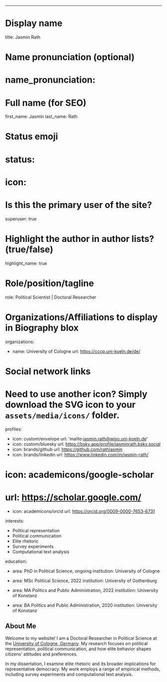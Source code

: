 ---
# Display name
title: Jasmin Rath

# Name pronunciation (optional)
# name_pronunciation: 

# Full name (for SEO)
first_name: Jasmin
last_name: Rath

# Status emoji
# status:
  # icon: 

# Is this the primary user of the site?
superuser: true

# Highlight the author in author lists? (true/false)
highlight_name: true

# Role/position/tagline
role: Political Scientist | Doctoral Researcher 

# Organizations/Affiliations to display in Biography blox
organizations:
  - name: University of Cologne
    url: https://cccp.uni-koeln.de/de/

# Social network links
# Need to use another icon? Simply download the SVG icon to your `assets/media/icons/` folder.
profiles:
  - icon: custom/envelope
    url: 'mailto:jasmin.rath@wiso.uni-koeln.de'
  - icon: custom/bluesky
    url: https://bsky.app/profile/jasminrath.bsky.social
  - icon: brands/github
    url: https://github.com/rathjasmin
  - icon: brands/linkedin
    url: https://www.linkedin.com/in/jasmin-rath/
  # icon: academicons/google-scholar
  # url: https://scholar.google.com/
  - icon: academicons/orcid
    url: https://orcid.org/0009-0000-7653-6731

interests:
  - Political representation
  - Political communication
  - Elite rhetoric
  - Survey experiments
  - Computational text analysis 


education:
  - area: PhD in Political Science, ongoing
    institution: University of Cologne

  - area: MSc Political Science, 2022
    institution: University of Gothenburg

  - area: MA Politics and Public Administration, 2022
    institution: University of Konstanz
    
  - area: BA Politics and Public Administration, 2020
    institution: University of Konstanz


## About Me

Welcome to my website! I am a Doctoral Researcher in Political Science at the [University of Cologne, Germany](https://cccp.uni-koeln.de/en/). My research focuses on political representation, political communication, and how elite behavior shapes citizens' attitudes and preferences.

In my dissertation, I examine elite rhetoric and its broader implications for representative democracy. My work employs a range of empirical methods, including survey experiments and computational text analysis.


